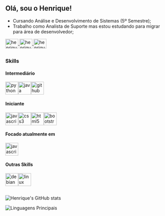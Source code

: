 
## Olá, sou o Henrique!

* Cursando Análise e Desenvolvimento de Sistemas (5º Semestre);
* Trabalho como Analista de Suporte mas estou estudando para migrar para área de desenvolvedor;

<a href="https://www.linkedin.com/in/henrique-albuquerque-7093b9167" target="_blank">
<img align="center" alt="henrique-linkedin" height="30" width="40" src="https://cdn.jsdelivr.net/npm/simple-icons@3.0.1/icons/linkedin.svg" style="max-width:100%;">
</a>
<a href="https://www.instagram.com/henriqueaf._/" target="_blank">
<img align="center" alt="henrique-instagram" height="30" width="40" src="https://cdn.jsdelivr.net/npm/simple-icons@3.0.1/icons/instagram.svg" style="max-width:100%;">
</a>
<a href="https://www.facebook.com/henriiqs/" target="_blank">
<img align="center" alt="henrique-facebook" height="30" width="40" src="https://cdn.jsdelivr.net/npm/simple-icons@3.0.1/icons/facebook.svg" style="max-width:100%;">
</a>

## 

### Skills

#### Intermediário
<img src="https://cdn.jsdelivr.net/gh/devicons/devicon/icons/python/python-original.svg" alt="python" width="40" height="40" style="max-width:100%;"></img><img src="https://cdn.jsdelivr.net/gh/devicons/devicon/icons/java/java-original.svg" alt="java" width="40" height="40" style="max-width:100%;"></img><img src="https://cdn.jsdelivr.net/gh/devicons/devicon/icons/github/github-original.svg" alt="github" width="40" height="40" style="max-width:100%;"></img>

#### Iniciante 
<img src="https://cdn.jsdelivr.net/gh/devicons/devicon/icons/javascript/javascript-original.svg" alt="javascript" width="40" height="40" style="max-width:100%;"></img><img src="https://cdn.jsdelivr.net/gh/devicons/devicon/icons/css3/css3-original.svg" alt="css3" width="40" height="40" style="max-width:100%;"></img><img src="https://cdn.jsdelivr.net/gh/devicons/devicon/icons/html5/html5-original.svg" alt="html5" width="40" height="40" style="max-width:100%;"></img><img src="https://cdn.jsdelivr.net/gh/devicons/devicon/icons/bootstrap/bootstrap-plain.svg" alt="bootstrap" width="40" height="40" style="max-width:100%;"></img>

#### Focado atualmente em
<img src="https://cdn.jsdelivr.net/gh/devicons/devicon/icons/javascript/javascript-original.svg" alt="javascript" width="40" height="40" style="max-width:100%;"></img>

#### Outras Skills
<img src="https://cdn.jsdelivr.net/gh/devicons/devicon/icons/debian/debian-original.svg" alt="debian" width="40" height="40" style="max-width:100%;"></img><img src="https://cdn.jsdelivr.net/gh/devicons/devicon/icons/windows8/windows8-original.svg" alt="linux" width="40" height="40" style="max-width:100%;"></img>

##

![Henrique's GitHub stats](https://github-readme-stats.vercel.app/api?username=henrique-af&show_icons=true&theme=tokyonight)

![Linguagens Principais](https://github-readme-stats.vercel.app/api/top-langs/?username=henrique-af&layout=compact&theme=tokyonight)
